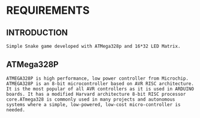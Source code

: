 # REQUIREMENTS

## INTRODUCTION

    Simple Snake game developed with ATMega328p and 16*32 LED Matrix.
  
## ATMega328P

    ATMEGA328P is high performance, low power controller from Microchip. ATMEGA328P is an 8-bit microcontroller based on AVR RISC architecture. It is the most popular of all AVR controllers as it is used in ARDUINO boards. It has a modified Harvard architecture 8-bit RISC processor core.ATmega328 is commonly used in many projects and autonomous systems where a simple, low-powered, low-cost micro-controller is needed. 
